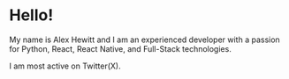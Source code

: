 # Hello!
My name is Alex Hewitt and I am an experienced developer with a passion for Python, React, React Native, and Full-Stack technologies.

I am most active on Twitter(X).
<!---
hewittaj/hewittaj is a ✨ special ✨ repository because its `README.md` (this file) appears on your GitHub profile.
You can click the Preview link to take a look at your changes.
--->

